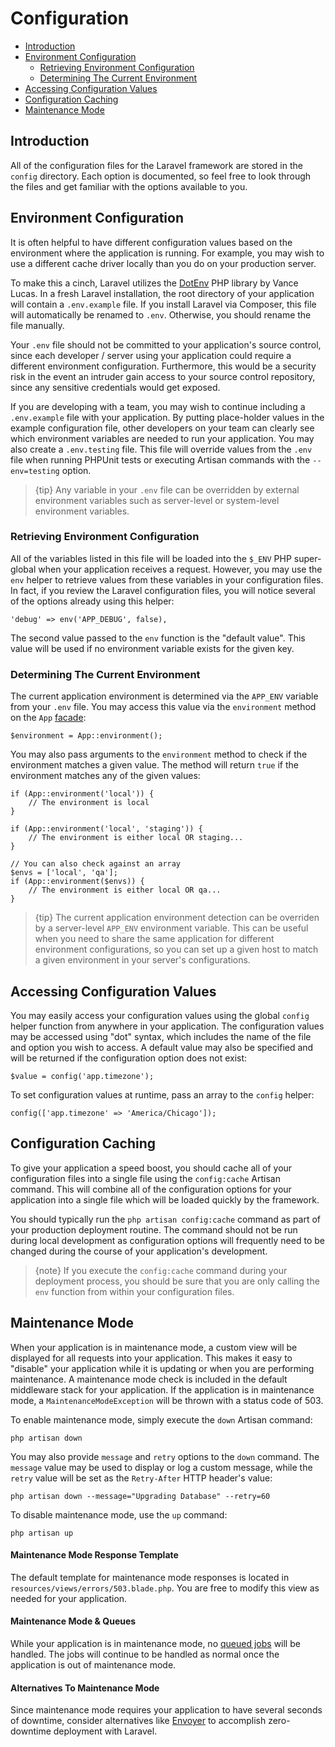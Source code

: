# Configuration

- [Introduction](#introduction)
- [Environment Configuration](#environment-configuration)
    - [Retrieving Environment Configuration](#retrieving-environment-configuration)
    - [Determining The Current Environment](#determining-the-current-environment)
- [Accessing Configuration Values](#accessing-configuration-values)
- [Configuration Caching](#configuration-caching)
- [Maintenance Mode](#maintenance-mode)

<a name="introduction"></a>
## Introduction

All of the configuration files for the Laravel framework are stored in the `config` directory. Each option is documented, so feel free to look through the files and get familiar with the options available to you.

<a name="environment-configuration"></a>
## Environment Configuration

It is often helpful to have different configuration values based on the environment where the application is running. For example, you may wish to use a different cache driver locally than you do on your production server.

To make this a cinch, Laravel utilizes the [DotEnv](https://github.com/vlucas/phpdotenv) PHP library by Vance Lucas. In a fresh Laravel installation, the root directory of your application will contain a `.env.example` file. If you install Laravel via Composer, this file will automatically be renamed to `.env`. Otherwise, you should rename the file manually.

Your `.env` file should not be committed to your application's source control, since each developer / server using your application could require a different environment configuration. Furthermore, this would be a security risk in the event an intruder gain access to your source control repository, since any sensitive credentials would get exposed.

If you are developing with a team, you may wish to continue including a `.env.example` file with your application. By putting place-holder values in the example configuration file, other developers on your team can clearly see which environment variables are needed to run your application. You may also create a `.env.testing` file. This file will override values from the `.env` file when running PHPUnit tests or executing Artisan commands with the `--env=testing` option.

> {tip} Any variable in your `.env` file can be overridden by external environment variables such as server-level or system-level environment variables.

<a name="retrieving-environment-configuration"></a>
### Retrieving Environment Configuration

All of the variables listed in this file will be loaded into the `$_ENV` PHP super-global when your application receives a request. However, you may use the `env` helper to retrieve values from these variables in your configuration files. In fact, if you review the Laravel configuration files, you will notice several of the options already using this helper:

    'debug' => env('APP_DEBUG', false),

The second value passed to the `env` function is the "default value". This value will be used if no environment variable exists for the given key.

<a name="determining-the-current-environment"></a>
### Determining The Current Environment

The current application environment is determined via the `APP_ENV` variable from your `.env` file. You may access this value via the `environment` method on the `App` [facade](/docs/{{version}}/facades):

    $environment = App::environment();

You may also pass arguments to the `environment` method to check if the environment matches a given value. The method will return `true` if the environment matches any of the given values:

    if (App::environment('local')) {
        // The environment is local
    }

    if (App::environment('local', 'staging')) {
        // The environment is either local OR staging...
    }

    // You can also check against an array
    $envs = ['local', 'qa'];
    if (App::environment($envs)) {
        // The environment is either local OR qa...
    }

> {tip} The current application environment detection can be overriden by a server-level `APP_ENV` environment variable. This can be useful when you need to share the same application for different environment configurations, so you can set up a given host to match a given environment in your server's configurations.

<a name="accessing-configuration-values"></a>
## Accessing Configuration Values

You may easily access your configuration values using the global `config` helper function from anywhere in your application. The configuration values may be accessed using "dot" syntax, which includes the name of the file and option you wish to access. A default value may also be specified and will be returned if the configuration option does not exist:

    $value = config('app.timezone');

To set configuration values at runtime, pass an array to the `config` helper:

    config(['app.timezone' => 'America/Chicago']);

<a name="configuration-caching"></a>
## Configuration Caching

To give your application a speed boost, you should cache all of your configuration files into a single file using the `config:cache` Artisan command. This will combine all of the configuration options for your application into a single file which will be loaded quickly by the framework.

You should typically run the `php artisan config:cache` command as part of your production deployment routine. The command should not be run during local development as configuration options will frequently need to be changed during the course of your application's development.

> {note} If you execute the `config:cache` command during your deployment process, you should be sure that you are only calling the `env` function from within your configuration files.

<a name="maintenance-mode"></a>
## Maintenance Mode

When your application is in maintenance mode, a custom view will be displayed for all requests into your application. This makes it easy to "disable" your application while it is updating or when you are performing maintenance. A maintenance mode check is included in the default middleware stack for your application. If the application is in maintenance mode, a `MaintenanceModeException` will be thrown with a status code of 503.

To enable maintenance mode, simply execute the `down` Artisan command:

    php artisan down

You may also provide `message` and `retry` options to the `down` command. The `message` value may be used to display or log a custom message, while the `retry` value will be set as the `Retry-After` HTTP header's value:

    php artisan down --message="Upgrading Database" --retry=60

To disable maintenance mode, use the `up` command:

    php artisan up

#### Maintenance Mode Response Template

The default template for maintenance mode responses is located in `resources/views/errors/503.blade.php`. You are free to modify this view as needed for your application.

#### Maintenance Mode & Queues

While your application is in maintenance mode, no [queued jobs](/docs/{{version}}/queues) will be handled. The jobs will continue to be handled as normal once the application is out of maintenance mode.

#### Alternatives To Maintenance Mode

Since maintenance mode requires your application to have several seconds of downtime, consider alternatives like [Envoyer](https://envoyer.io) to accomplish zero-downtime deployment with Laravel.
